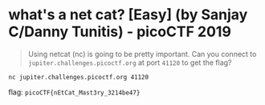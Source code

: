 # what's a net cat? [Easy] (by Sanjay C/Danny Tunitis) - picoCTF 2019
> Using netcat (nc) is going to be pretty important. Can you connect to <code>jupiter.challenges.picoctf.org</code> at port <code>41120</code> to get the flag?


`nc jupiter.challenges.picoctf.org 41120`

flag: `picoCTF{nEtCat_Mast3ry_3214be47}`